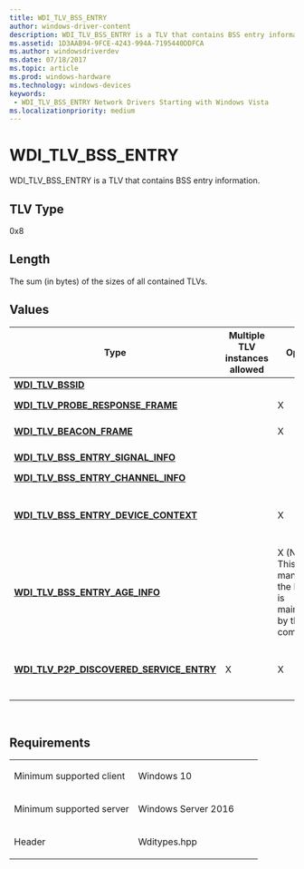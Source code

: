 ```yaml
---
title: WDI_TLV_BSS_ENTRY
author: windows-driver-content
description: WDI_TLV_BSS_ENTRY is a TLV that contains BSS entry information.
ms.assetid: 1D3AAB94-9FCE-4243-994A-7195440DDFCA
ms.author: windowsdriverdev 
ms.date: 07/18/2017 
ms.topic: article 
ms.prod: windows-hardware 
ms.technology: windows-devices 
keywords:
 - WDI_TLV_BSS_ENTRY Network Drivers Starting with Windows Vista
ms.localizationpriority: medium
---
```


# WDI\_TLV\_BSS\_ENTRY


WDI\_TLV\_BSS\_ENTRY is a TLV that contains BSS entry information.

## TLV Type


0x8

## Length


The sum (in bytes) of the sizes of all contained TLVs.

## Values


| Type                                                                                      | Multiple TLV instances allowed | Optional                                                                            | Description                                                                                                                                                                                                                                                       |
|-------------------------------------------------------------------------------------------|--------------------------------|-------------------------------------------------------------------------------------|-------------------------------------------------------------------------------------------------------------------------------------------------------------------------------------------------------------------------------------------------------------------|
| [**WDI\_TLV\_BSSID**](wdi-tlv-bssid.md)                                                  |                                |                                                                                     | The BSSID of the BSS.                                                                                                                                                                                                                                             |
| [**WDI\_TLV\_PROBE\_RESPONSE\_FRAME**](wdi-tlv-probe-response-frame.md)                  |                                | X                                                                                   | The probe response frame. If no probe response frame has been received, this is empty.                                                                                                                                                                            |
| [**WDI\_TLV\_BEACON\_FRAME**](wdi-tlv-beacon-frame.md)                                   |                                | X                                                                                   | The beacon frame. If no beacon has been received, this is empty.                                                                                                                                                                                                  |
| [**WDI\_TLV\_BSS\_ENTRY\_SIGNAL\_INFO**](wdi-tlv-bss-entry-signal-info.md)               |                                |                                                                                     | The signal information (received signal strength and link quality) of the BSS.                                                                                                                                                                                    |
| [**WDI\_TLV\_BSS\_ENTRY\_CHANNEL\_INFO**](wdi-tlv-bss-entry-channel-info.md)             |                                |                                                                                     | The logical channel number and band ID for the BSS entry.                                                                                                                                                                                                         |
| [**WDI\_TLV\_BSS\_ENTRY\_DEVICE\_CONTEXT**](wdi-tlv-bss-entry-device-context.md)         |                                | X                                                                                   | Device context about the peer. This context is provided from the IHV component and can be used to store per-BSS entry state that the IHV component wants to maintain. To avoid lifetime management issues, the IHV component must not use pointers in this field. |
| [**WDI\_TLV\_BSS\_ENTRY\_AGE\_INFO**](wdi-tlv-bss-entry-age-info.md)                     |                                | X (Note: This TLV is mandatory if the BSS list is maintained by the IHV component.) | The age information for this BSS entry, including the timestamp of when this entry was most recently discovered.                                                                                                                                                  |
| [**WDI\_TLV\_P2P\_DISCOVERED\_SERVICE\_ENTRY**](wdi-tlv-p2p-discovered-service-entry.md) | X                              | X                                                                                   | The list of services found on the remote device, including the service information retrieved with a GAS query if the discovery request specified WDI\_P2P\_SERVICE\_DISCOVERY\_TYPE\_SERVICE\_INFORMATION as the discovery type.                                  |

 

Requirements
------------

<table>
<colgroup>
<col width="50%" />
<col width="50%" />
</colgroup>
<tbody>
<tr class="odd">
<td><p>Minimum supported client</p></td>
<td><p>Windows 10</p></td>
</tr>
<tr class="even">
<td><p>Minimum supported server</p></td>
<td><p>Windows Server 2016</p></td>
</tr>
<tr class="odd">
<td><p>Header</p></td>
<td>Wditypes.hpp</td>
</tr>
</tbody>
</table>

 

 




